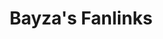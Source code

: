 ---
layout: fanlink_list
title: Bayza's Fanlinks
description: Bayza fanlinks for stream or download music.
link: fanlinks
image: http://bayzamusic.com/images/ahmed_bannerweb.jpg
image_secure: https://bayzamusic.com/images/ahmed_bannerweb.jpg
dark: false
---
